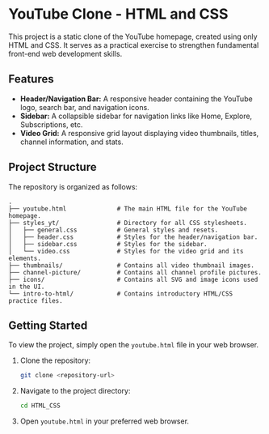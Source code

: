 # YouTube Clone - HTML and CSS

This project is a static clone of the YouTube homepage, created using only HTML and CSS. It serves as a practical exercise to strengthen fundamental front-end web development skills.

## Features

*   **Header/Navigation Bar:** A responsive header containing the YouTube logo, search bar, and navigation icons.
*   **Sidebar:** A collapsible sidebar for navigation links like Home, Explore, Subscriptions, etc.
*   **Video Grid:** A responsive grid layout displaying video thumbnails, titles, channel information, and stats.

## Project Structure

The repository is organized as follows:

```
.
├── youtube.html              # The main HTML file for the YouTube homepage.
├── styles_yt/                # Directory for all CSS stylesheets.
│   ├── general.css           # General styles and resets.
│   ├── header.css            # Styles for the header/navigation bar.
│   ├── sidebar.css           # Styles for the sidebar.
│   └── video.css             # Styles for the video grid and its elements.
├── thumbnails/               # Contains all video thumbnail images.
├── channel-picture/          # Contains all channel profile pictures.
├── icons/                    # Contains all SVG and image icons used in the UI.
└── intro-to-html/            # Contains introductory HTML/CSS practice files.
```

## Getting Started

To view the project, simply open the `youtube.html` file in your web browser.

1.  Clone the repository:
    ```bash
    git clone <repository-url>
    ```
2.  Navigate to the project directory:
    ```bash
    cd HTML_CSS
    ```
3.  Open `youtube.html` in your preferred web browser.